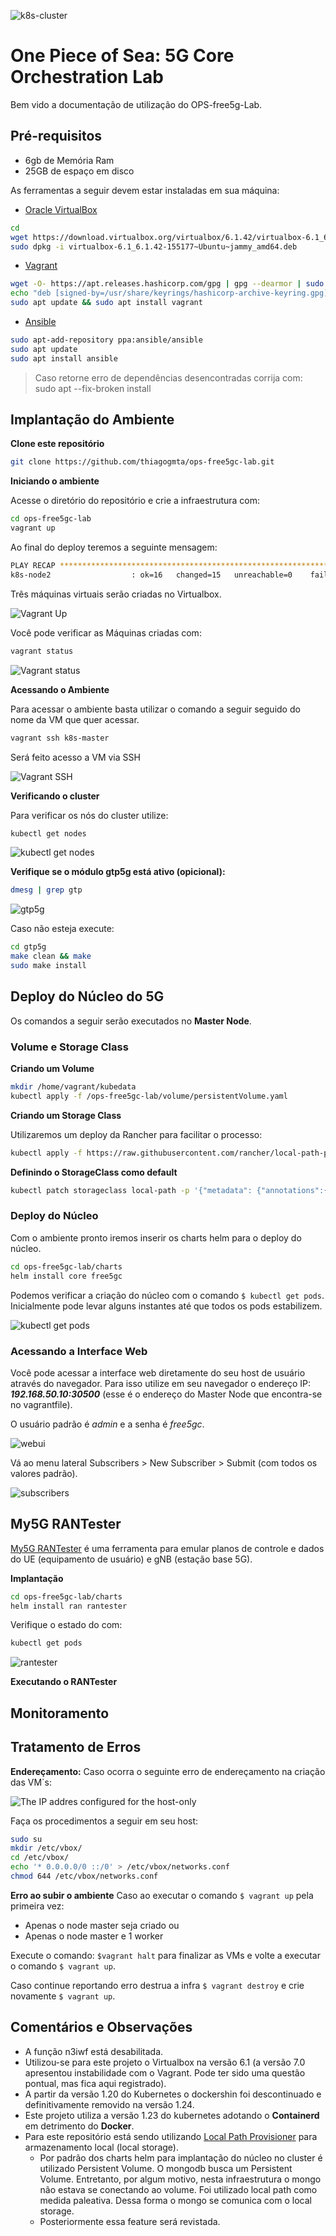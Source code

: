 ![k8s-cluster](/img/cluster.png)

# One Piece of Sea: 5G Core Orchestration Lab

Bem vido a documentação de utilização do OPS-free5g-Lab.

## Pré-requisitos

- 6gb de Memória Ram
- 25GB de espaço em disco

As ferramentas a seguir devem estar instaladas em sua máquina:

- [Oracle VirtualBox](https://www.virtualbox.org/wiki/Downloads)
```bash
cd
wget https://download.virtualbox.org/virtualbox/6.1.42/virtualbox-6.1_6.1.42-155177~Ubuntu~jammy_amd64.deb
sudo dpkg -i virtualbox-6.1_6.1.42-155177~Ubuntu~jammy_amd64.deb
```

- [Vagrant](https://developer.hashicorp.com/vagrant/downloads)
```bash
wget -O- https://apt.releases.hashicorp.com/gpg | gpg --dearmor | sudo tee /usr/share/keyrings/hashicorp-archive-keyring.gpg
echo "deb [signed-by=/usr/share/keyrings/hashicorp-archive-keyring.gpg] https://apt.releases.hashicorp.com $(lsb_release -cs) main" | sudo tee /etc/apt/sources.list.d/hashicorp.list
sudo apt update && sudo apt install vagrant
```

- [Ansible](https://docs.ansible.com/ansible/latest/installation_guide/installation_distros.html)
```bash
sudo apt-add-repository ppa:ansible/ansible
sudo apt update
sudo apt install ansible
```

> Caso retorne erro de dependências desencontradas corrija com: 
> sudo apt --fix-broken install

## Implantação do Ambiente

**Clone este repositório**
```bash
git clone https://github.com/thiagogmta/ops-free5gc-lab.git
```

**Iniciando o ambiente**

Acesse o diretório do repositório e crie a infraestrutura com:

```bash
cd ops-free5gc-lab
vagrant up
```

Ao final do deploy teremos a seguinte mensagem:

```bash
PLAY RECAP *********************************************************************
k8s-node2                  : ok=16   changed=15   unreachable=0    failed=0    skipped=0    rescued=0    ignored=0 
```

Três máquinas virtuais serão criadas no Virtualbox.

![Vagrant Up](/img/vagrant.png)

Você pode verificar as Máquinas criadas com:

```bash
vagrant status
```

![Vagrant status](/img/vagrantstatus.png)

**Acessando o Ambiente**

Para acessar o ambiente basta utilizar o comando a seguir seguido do nome da VM que quer acessar.

```bash
vagrant ssh k8s-master
```

Será feito acesso a VM via SSH

![Vagrant SSH](/img/vagrantssh.png)

**Verificando o cluster**

Para verificar os nós do cluster utilize:

```bash
kubectl get nodes
```

![kubectl get nodes](/img/getnodes.png)

**Verifique se o módulo gtp5g está ativo (opicional):**
```bash
dmesg | grep gtp
```

![gtp5g](/img/gtp5g.png)

Caso não esteja execute:
```bash
cd gtp5g
make clean && make
sudo make install
```

## Deploy do Núcleo do 5G

Os comandos a seguir serão executados no **Master Node**. 

### Volume e Storage Class

**Criando um Volume**

```bash
mkdir /home/vagrant/kubedata
kubectl apply -f /ops-free5gc-lab/volume/persistentVolume.yaml
```

**Criando um Storage Class**

Utilizaremos um deploy da Rancher para facilitar o processo:

```bash
kubectl apply -f https://raw.githubusercontent.com/rancher/local-path-provisioner/v0.0.23/deploy/local-path-storage.yaml
```

**Definindo o StorageClass como default**

```bash
kubectl patch storageclass local-path -p '{"metadata": {"annotations":{"storageclass.kubernetes.io/is-default-class":"true"}}}'
```

### Deploy do Núcleo

Com o ambiente pronto iremos inserir os charts helm para o deploy do núcleo.

```bash
cd ops-free5gc-lab/charts
helm install core free5gc
```

Podemos verificar a criação do núcleo com o comando `$ kubectl get pods`. Inicialmente pode levar alguns instantes até que todos os pods estabilizem.

![kubectl get pods](/img/getpods.png)

### Acessando a Interface Web

Você pode acessar a interface web diretamente do seu host de usuário através do navegador. Para isso utilize em seu navegador o endereço IP: ***192.168.50.10:30500*** (esse é o endereço do Master Node que encontra-se no vagrantfile).

O usuário padrão é *admin* e a senha é *free5gc*.

![webui](/img/webui.png)

Vá ao menu lateral Subscribers > New Subscriber > Submit (com todos os valores padrão).

![subscribers](/img/subscribers.png)

## My5G RANTester

[My5G RANTester](https://github.com/my5G/my5G-RANTester) é uma ferramenta para emular planos de controle e dados do UE (equipamento de usuário) e gNB (estação base 5G).

**Implantação**

```bash
cd ops-free5gc-lab/charts
helm install ran rantester
```

Verifique o estado do com:

```bash
kubectl get pods
```

![rantester](/img/rantester.png)

**Executando o RANTester**


## Monitoramento



## Tratamento de Erros

**Endereçamento:**
Caso ocorra o seguinte erro de endereçamento na criação das VM`s:

![The IP addres configured for the host-only](/img/errorede.png)

Faça os procedimentos a seguir em seu host:

```bash
sudo su
mkdir /etc/vbox/
cd /etc/vbox/
echo '* 0.0.0.0/0 ::/0' > /etc/vbox/networks.conf
chmod 644 /etc/vbox/networks.conf
```

**Erro ao subir o ambiente**
Caso ao executar o comando `$ vagrant up` pela primeira vez:
- Apenas o node master seja criado ou
- Apenas o node master e 1 worker

Execute o comando: `$vagrant halt` para finalizar as VMs e volte a executar o comando `$ vagrant up`.

Caso continue reportando erro destrua a infra `$ vagrant destroy` e crie novamente `$ vagrant up`.

## Comentários e Observações

- A função n3iwf está desabilitada.
- Utilizou-se para este projeto o Virtualbox na versão 6.1 (a versão 7.0 apresentou instabilidade com o Vagrant. Pode ter sido uma questão pontual, mas fica aqui registrado).
- A partir da versão 1.20 do Kubernetes o dockershin foi descontinuado e definitivamente removido na versão 1.24.
- Este projeto utiliza a versão 1.23 do kubernetes adotando o **Containerd** em detrimento do **Docker**.
- Para este repositório está sendo utilizando [Local Path Provisioner](https://github.com/rancher/local-path-provisioner) para armazenamento local (local storage).
  - Por padrão dos charts helm para implantação do núcleo no cluster é utilizado Persistent Volume. O mongodb busca um Persistent Volume. Entretanto, por algum motivo, nesta infraestrutura o mongo não estava se conectando ao volume. Foi utilizado local path como medida paleativa. Dessa forma o mongo se comunica com o local storage.
  - Posteriormente essa feature será revistada.
